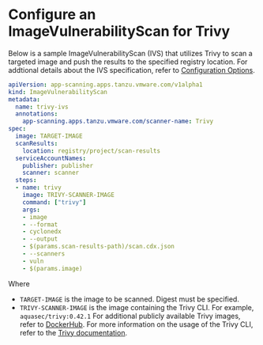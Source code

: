 # Configure an ImageVulnerabilityScan for Trivy

Below is a sample ImageVulnerabilityScan (IVS) that utilizes Trivy to scan a targeted image and push the results to the specified registry location.
For addtional details about the IVS specification, refer to [Configuration Options](../scst-scan-ivs-create-your-own.html#configuration-options-1).

```yaml
apiVersion: app-scanning.apps.tanzu.vmware.com/v1alpha1
kind: ImageVulnerabilityScan
metadata:
  name: trivy-ivs
  annotations:
    app-scanning.apps.tanzu.vmware.com/scanner-name: Trivy
spec:
  image: TARGET-IMAGE
  scanResults:
    location: registry/project/scan-results
  serviceAccountNames:
    publisher: publisher
    scanner: scanner
  steps:
  - name: trivy
    image: TRIVY-SCANNER-IMAGE
    command: ["trivy"]
    args:
    - image
    - --format
    - cyclonedx
    - --output
    - $(params.scan-results-path)/scan.cdx.json
    - --scanners
    - vuln
    - $(params.image)
```

Where
- `TARGET-IMAGE` is the image to be scanned.  Digest must be specified.
- `TRIVY-SCANNER-IMAGE` is the image containing the Trivy CLI. For example, `aquasec/trivy:0.42.1` For additional publicly available Trivy images, refer to [DockerHub](https://hub.docker.com/r/aquasec/trivy/tags). For more information on the usage of the Trivy CLI, refer to the [Trivy documentation](https://github.com/aquasecurity/trivy).
